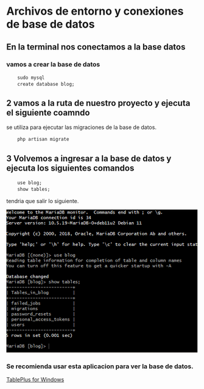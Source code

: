 # Archivos de entorno y conexiones de base de datos

## En la terminal nos conectamos a la base datos
### vamos a crear la base de datos
```cmd
    sudo mysql
    create database blog;
```
##  2  vamos a la ruta de nuestro proyecto y ejecuta el siguiente coamndo
se utiliza para ejecutar las migraciones de la base de datos.
```cmd
    php artisan migrate
```

## 3 Volvemos a ingresar a la base de datos y ejecuta los siguientes comandos
```cmd
    use blog;
    show tables;
```
tendria que salir lo siguiente.

![img](img/Taller%2017/1.png)
### Se recomienda usar esta aplicacion para ver la base de datos.
[TablePlus for Windows](https://tableplus.com/windows)
